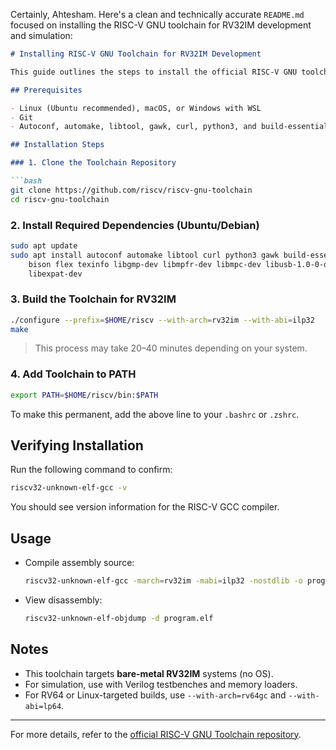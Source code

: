 Certainly, Ahtesham. Here's a clean and technically accurate `README.md` focused on installing the RISC-V GNU toolchain for RV32IM development and simulation:

```markdown
# Installing RISC-V GNU Toolchain for RV32IM Development

This guide outlines the steps to install the official RISC-V GNU toolchain, suitable for compiling and simulating RV32IM assembly programs. The toolchain includes `riscv32-unknown-elf-gcc`, `objdump`, `as`, and other utilities required for bare-metal development.

## Prerequisites

- Linux (Ubuntu recommended), macOS, or Windows with WSL
- Git
- Autoconf, automake, libtool, gawk, curl, python3, and build-essential

## Installation Steps

### 1. Clone the Toolchain Repository

```bash
git clone https://github.com/riscv/riscv-gnu-toolchain
cd riscv-gnu-toolchain
```

### 2. Install Required Dependencies (Ubuntu/Debian)

```bash
sudo apt update
sudo apt install autoconf automake libtool curl python3 gawk build-essential \
    bison flex texinfo libgmp-dev libmpfr-dev libmpc-dev libusb-1.0-0-dev \
    libexpat-dev
```

### 3. Build the Toolchain for RV32IM

```bash
./configure --prefix=$HOME/riscv --with-arch=rv32im --with-abi=ilp32
make
```

> This process may take 20–40 minutes depending on your system.

### 4. Add Toolchain to PATH

```bash
export PATH=$HOME/riscv/bin:$PATH
```

To make this permanent, add the above line to your `.bashrc` or `.zshrc`.

## Verifying Installation

Run the following command to confirm:

```bash
riscv32-unknown-elf-gcc -v
```

You should see version information for the RISC-V GCC compiler.

## Usage

- Compile assembly source:
  ```bash
  riscv32-unknown-elf-gcc -march=rv32im -mabi=ilp32 -nostdlib -o program.elf program.s
  ```
- View disassembly:
  ```bash
  riscv32-unknown-elf-objdump -d program.elf
  ```

## Notes

- This toolchain targets **bare-metal RV32IM** systems (no OS).
- For simulation, use with Verilog testbenches and memory loaders.
- For RV64 or Linux-targeted builds, use `--with-arch=rv64gc` and `--with-abi=lp64`.

---

For more details, refer to the [official RISC-V GNU Toolchain repository](https://github.com/riscv/riscv-gnu-toolchain).
```

